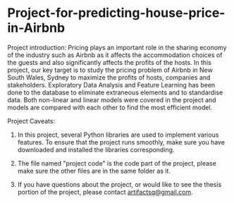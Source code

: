 # Project-for-predicting-house-price-in-Airbnb

Project introduction:
Pricing plays an important role in the sharing economy of the industry such as Airbnb as it affects the accommodation choices of the guests and also significantly affects the profits of the hosts. In this project, our key target is to study the pricing problem of Airbnb in New South Wales, Sydney to maximize the profits of hosts, companies and stakeholders. 
Exploratory Data Analysis and Feature Learning has been done to the database to eliminate extraneous elements and to standardise data. Both non-linear and linear models were covered in the project and models are compared with each other to find the most efficient model.

Project Caveats:
1) In this project, several Python libraries are used to implement various features. To ensure that the project runs smoothly, make sure you have downloaded and installed the libraries corresponding.

2) The file named "project code" is the code part of the project, please make sure the other files are in the same folder as it.

3) If you have questions about the project, or would like to see the thesis portion of the project, please contact artifactsq@gmail.com.
